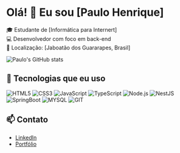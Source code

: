 # Olá! 👋 Eu sou [Paulo Henrique]

🎓 Estudante de [Informática para Internert]  
💻 Desenvolvedor com foco em back-end  
📍 Localização: [Jaboatão dos Guararapes, Brasil]

![Paulo's GitHub stats](https://github-readme-stats.vercel.app/api?username=paulophsj&show_icons=true&theme=tokyonight)

## 🚀 Tecnologias que eu uso

![HTML5](https://img.shields.io/badge/HTML5-E34F26?style=for-the-badge&logo=html5&logoColor=white)
![CSS3](https://img.shields.io/badge/CSS3-1572B6?style=for-the-badge&logo=css3&logoColor=white)
![JavaScript](https://img.shields.io/badge/JavaScript-F7DF1E?style=for-the-badge&logo=javascript&logoColor=black)
![TypeScript](https://img.shields.io/badge/TypeScript-3178C6?style=for-the-badge&logo=typescript&logoColor=white)
![Node.js](https://img.shields.io/badge/Node.js-339933?style=for-the-badge&logo=nodedotjs&logoColor=white)
![NestJS](https://img.shields.io/badge/NestJS-E0234E?style=for-the-badge&logo=nestjs&logoColor=white)
![SpringBoot](https://img.shields.io/badge/SpringBoot-6DB33F?style=flat-square&logo=Spring&logoColor=white)
![MYSQL](https://img.shields.io/badge/MySQL-4479A1?style=for-the-badge&logo=mysql&logoColor=white)
![GIT](https://img.shields.io/badge/git-CC5500?style=flat-square&logo=git&logoColor=white)

## 📫 Contato

- [LinkedIn](https://www.linkedin.com/in/paulo-silva-004172275/)
- [Portfólio](https://mypaulooprtfolio.onrender.com)
